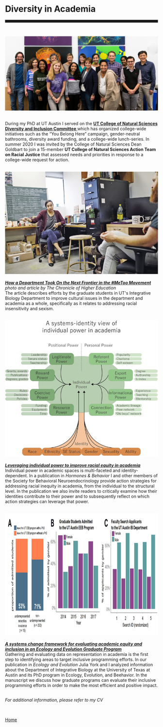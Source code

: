 <body>
		
<div class="container">
<div class="blurb">
<h1>Diversity in Academia</h1>
<hr style="height:9px;color:#84949B"><br>
	

<img src="/images/CNSdiversity.jpg"> <br><br>


During my PhD at UT Austin I served on the <a href="https://cns.utexas.edu/diversity/d-i-committee"> <b> UT College of Natural Sciences Diversity and Inclusion Committee</b> </a> which has organized college-wide initiatives such as the “You Belong Here” campaign, gender-neutral bathrooms, diversity award funding, and a college-wide lunch-series. In summer 2020 I was invited by the College of Natural Sciences Dean Goldbart to join a 15-member <b> UT College of Natural Sciences Action Team on Racial Justice</b> that assessed needs and priorities in response to a college-wide request for action.<br><br>

<img src="/images/chronicle1.jpg"> <br><br>
<a href="https://www.chronicle.com/article/How-a-Department-Took-On-the/245050"><i><b>How a Department Took On the Next Frontier in the #MeToo Movement</b></i></a> <br><i>photo and article by The Chronicle of Higher Education</i><br>
The article describes efforts by the graduate students in UT's Integrative Biology Department to improve cultural issues in the department and academia as a whole, specifically as it relates to addressing racial insensitivity and sexism. <br><br>

<img src="/images/systemchange.jpg"> <br><br>
<a href="https://www.sciencedirect.com/science/article/pii/S0018506X23000569"><i><b>Leveraging individual power to improve racial equity in academia</b></i></a>
<br>Individual power in academic spaces is multi-faceted and identity-dependent. In a publication in <i> Hormones & Behavior </i> I and other members of the Society for Behavioral Neuroendocrinology provide action strategies for addressing racial inequity in academia, from the individual to the structural level. In the publication we also invite readers to critically examine how their identities contribute to their power and to subsequently reflect on which action strategies can leverage that power. <br><br>

<img src="/images/diversity1.jpg" height="400"> <br><br>
<a href="https://onlinelibrary.wiley.com/doi/full/10.1002/ece3.6817"><i><b>A systems change framework for evaluating academic equity and inclusion in an Ecology and Evolution Graduate Program</b></i></a><br>
Gathering and evaluating data on representation in academia is the first step to identifying areas to target inclusive programming efforts. In our publication in <i> Ecology and Evolution </i> Julia York and I analyzed information about the Department of Integrative Biology at the University of Texas at Austin and its PhD program in Ecology, Evolution, and Beehavior. In the manuscript we discuss how graduate programs can evaluate their inclusive programming efforts in order to make the most efficient and positive impact. <br><br>


 <i>For additional information, please refer to my CV</i>

<br><br><a href="../">Home</a>
